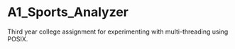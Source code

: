 # A1_Sports_Analyzer
 Third year college assignment for experimenting with multi-threading using POSIX.
